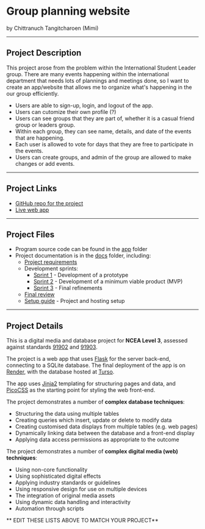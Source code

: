 # Group planning website

by Chittranuch Tangitcharoen (Mimi)


---

## Project Description

This project arose from the problem within the International Student Leader group. There are many events happening within the international department that needs lots of plannings and meetings done, so I want to create an app/website that allows me to organize what's happening in the our group efficiently.
- Users are able to sign-up, login, and logout of the app.
- Users can cutomize their own profile (?)
- Users can see groups that they are part of, whether it is a casual friend group or leaders group.
- Within each group, they can see name, details, and date of the events that are happening.
- Each user is allowed to vote for days that they are free to participate in the events.
- Users can create groups, and admin of the group are allowed to make changes or add events.



---

## Project Links

- [GitHub repo for the project](https://github.com/waimea-mtangitcharoen/300dtd-internationa-planning-website-project.)
- [Live web app](https://...)


---

## Project Files

- Program source code can be found in the [app](app/) folder
- Project documentation is in the [docs](docs/) folder, including:
   - [Project requirements](docs/0-requirements.md)
   - Development sprints:
      - [Sprint 1](docs/1-sprint-1-prototype.md) - Development of a prototype
      - [Sprint 2](docs/2-sprint-2-mvp.md) - Development of a minimum viable product (MVP)
      - [Sprint 3](docs/3-sprint-3-refinement.md) - Final refinements
   - [Final review](docs/4-review.md)
   - [Setup guide](docs/setup.md) - Project and hosting setup

---

## Project Details

This is a digital media and database project for **NCEA Level 3**, assessed against standards [91902](docs/as91902.pdf) and [91903](docs/as91903.pdf).

The project is a web app that uses [Flask](https://flask.palletsprojects.com) for the server back-end, connecting to a SQLite database. The final deployment of the app is on [Render](https://render.com/), with the database hosted at [Turso](https://turso.tech/).

The app uses [Jinja2](https://jinja.palletsprojects.com/templates/) templating for structuring pages and data, and [PicoCSS](https://picocss.com/) as the starting point for styling the web front-end.

The project demonstrates a number of **complex database techniques**:
- Structuring the data using multiple tables
- Creating queries which insert, update or delete to modify data
- Creating customised data displays from multiple tables (e.g. web pages)
- Dynamically linking data between the database and a front-end display
- Applying data access permissions as appropriate to the outcome

The project demonstrates a number of **complex digital media (web) techniques**:
- Using non-core functionality
- Using sophisticated digital effects
- Applying industry standards or guidelines
- Using responsive design for use on multiple devices
- The integration of original media assets
- Using dynamic data handling and interactivity
- Automation through scripts

** EDIT THESE LISTS ABOVE TO MATCH YOUR PROJECT**


